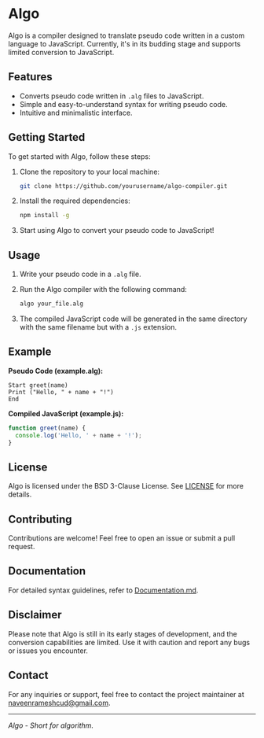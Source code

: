 # Algo

Algo is a compiler designed to translate pseudo code written in a custom language to JavaScript. Currently, it's in its budding stage and supports limited conversion to JavaScript.

## Features

- Converts pseudo code written in `.alg` files to JavaScript.
- Simple and easy-to-understand syntax for writing pseudo code.
- Intuitive and minimalistic interface.

## Getting Started

To get started with Algo, follow these steps:

1. Clone the repository to your local machine:

   ```bash
   git clone https://github.com/yourusername/algo-compiler.git
   ```

2. Install the required dependencies:

   ```bash
   npm install -g
   ```

3. Start using Algo to convert your pseudo code to JavaScript!

## Usage

1. Write your pseudo code in a `.alg` file.
2. Run the Algo compiler with the following command:

   ```bash
   algo your_file.alg
   ```

3. The compiled JavaScript code will be generated in the same directory with the same filename but with a `.js` extension.

## Example

**Pseudo Code (example.alg):**

```
Start greet(name)
Print ("Hello, " + name + "!")
End
```

**Compiled JavaScript (example.js):**

```javascript
function greet(name) {
  console.log('Hello, ' + name + '!');
}
```

## License

Algo is licensed under the BSD 3-Clause License. See [LICENSE](LICENSE) for more details.

## Contributing

Contributions are welcome! Feel free to open an issue or submit a pull request.

## Documentation

For detailed syntax guidelines, refer to [Documentation.md](Documentation.md).

## Disclaimer

Please note that Algo is still in its early stages of development, and the conversion capabilities are limited. Use it with caution and report any bugs or issues you encounter.

## Contact

For any inquiries or support, feel free to contact the project maintainer at [naveenrameshcud@gmail.com](mailto:naveenrameshcud@gmail.com).

---

_Algo - Short for algorithm._
